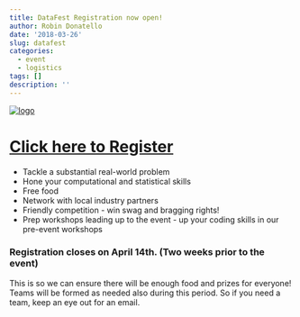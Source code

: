 ```yaml
---
title: DataFest Registration now open!
author: Robin Donatello
date: '2018-03-26'
slug: datafest
categories:
  - event
  - logistics
tags: []
description: ''
---
```




[![logo](/img/datafest_logo_Chico_Red.png)](https://goo.gl/forms/BfEjTwpCks4zavFZ2)


# [Click here to Register](https://goo.gl/forms/BfEjTwpCks4zavFZ2)

* Tackle a substantial real-world problem
* Hone your computational and statistical skills
* Free food
* Network with local industry partners
* Friendly competition - win swag and bragging rights!
* Prep workshops leading up to the event - up your coding skills in our pre-event workshops


### Registration closes on April 14th. (Two weeks prior to the event)
This is so we can ensure there will be enough food and prizes for everyone!
Teams will be formed as needed also during this period. So if you need a team, keep an eye out for an email. 



